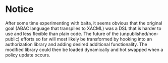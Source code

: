# Notice

After some time experimenting with baita, it seems obvious that the original goal (ABAC language that transpiles to XACML) was a DSL that is harder to use and less flexible than plain code. The future of the (unpublished/non-public) efforts so far will most likely be transformed by hooking into an authorization library and adding desired additional functionality. The modified library could then be loaded dynamically and hot swapped when a policy update occurs.
